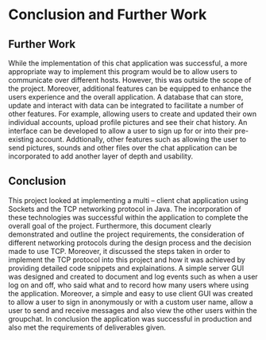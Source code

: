 # Conclusion and Further Work

## Further Work
While the implementation of this chat application was successful, a more appropriate way to implement this program would be to allow users to communicate over different hosts. However, this was outside the scope of the project. Moreover, additional features can be equipped to enhance the users experience and the overall application. A database that can store, update and interact with data can be integrated to facilitate a number of other features. For example, allowing users to create and updated their own individual accounts, upload profile pictures and see their chat history. An interface can be developed to allow a user to sign up for or into their pre-existing account. Addtionally, other features such as allowing the user to send pictures, sounds and other files over the chat application can be incorporated to add another layer of depth and usability.


## Conclusion
This project looked at implementing a multi – client chat application using Sockets and the TCP networking protocol in Java. The incorporation of these technologies was successful within the application to complete the overall goal of the project. Furthermore, this document clearly demonstrated and outline the project requirements, the consideration of different networking protocols during the design process and the decision made to use TCP. Moreover, it discussed the steps taken in order to implement the TCP protocol into this project and how it was achieved by providing detailed code snippets and explainations. A simple server GUI was designed and created to document and log events such as when a user log on and off, who said what and to record how many users where using the application. Moreover, a simple and easy to use client GUI was created to allow a user to sign in anonymously or with a custom user name, allow a user to send and receive messages and also view the other users within the groupchat. In conclusion the application was successful in production and also met the requirements of deliverables given.
